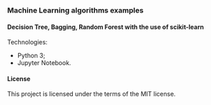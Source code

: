 ### Machine Learning algorithms examples
#### Decision Tree, Bagging, Random Forest with the use of scikit-learn

Technologies:
- Python 3;
- Jupyter Notebook.

#### License

This project is licensed under the terms of the MIT license.